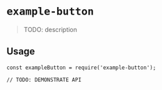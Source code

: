 # `example-button`

> TODO: description

## Usage

```
const exampleButton = require('example-button');

// TODO: DEMONSTRATE API
```
